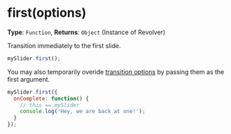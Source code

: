 # first(options)

**Type**: `Function`, **Returns**: `Object` (Instance of Revolver)

Transition immediately to the first slide.

```javascript
mySlider.first();
```

You may also temporarily overide [transition options](docs/revolver.options.transition.md) by passing them as the first argument.

```javascript
mySlider.first({
  onComplete: function() {
    // this == mySlider
    console.log('Hey, we are back at one!');
  }
});
```
